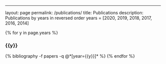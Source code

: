 ---
layout: page
permalink: /publications/
title: Publications
description: Publications by years in reversed order
years = [2020, 2019, 2018, 2017, 2016, 2014]

<!------->
<!------->
<!--layout: page-->
<!--permalink: /publications/-->
<!--title: Publications-->
<!--description: Publications by years in reversed order. -->
<!--years: [2020, 2019, 2018, 2017, 2016, 2014]-->
<!------->

{% for y in page.years %}
  <h3 class="year">{{y}}</h3>
  {% bibliography -f papers -q @*[year={{y}}]* %}
{% endfor %}
